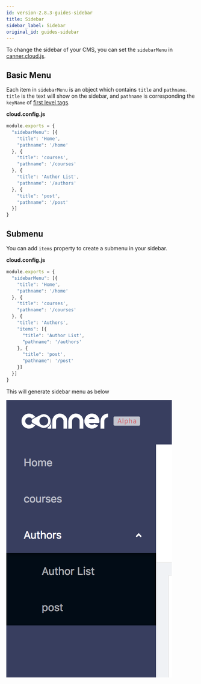 ```yaml
---
id: version-2.8.3-guides-sidebar
title: Sidebar
sidebar_label: Sidebar
original_id: guides-sidebar
---
```


To change the sidebar of your CMS, you can set the `sidebarMenu` in [canner.cloud.js](cli-cloud-config-js).


## Basic Menu

Each item in `sidebarMenu` is an object which contains `title` and `pathname`. `title` is the text will show on the sidebar, and `pathname` is corresponding the `keyName` of [first level tags](schema-overview#first-level-tags).

**cloud.config.js**
```js
module.exports = {
  "sidebarMenu": [{
    "title": 'Home',
    "pathname": '/home'
  }, {
    "title": 'courses',
    "pathname": '/courses'
  }, {
    "title": 'Author List',
    "pathname": '/authors'
  }, {
    "title": 'post',
    "pathname": '/post'
  }]
}
```
## Submenu

You can add `items` property to create a submenu in your sidebar.

**cloud.config.js**
```js
module.exports = {
  "sidebarMenu": [{
    "title": 'Home',
    "pathname": '/home'
  }, {
    "title": 'courses',
    "pathname": '/courses'
  }, {
    "title": 'Authors',
    "items": [{
      "title": 'Author List',
      "pathname": '/authors'
    }, {
      "title": 'post',
      "pathname": '/post'
    }]
  }]
}
```

This will generate sidebar menu as below

![result](/docs/assets/cli/canner-config-sidebar.png)


